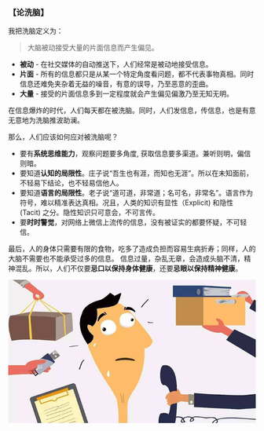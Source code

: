 ### 【论洗脑】

我把洗脑定义为：

> 大脑被动接受大量的片面信息而产生偏见。

- **被动** - 在社交媒体的自动推送下，人们经常是被动地接受信息。
- **片面** - 所有的信息都只是从某一个特定角度看问题，都不代表事物真相。同时信息还难免夹杂着无益的噪音，有意的误导，乃至恶意的歪曲。
- **大量** - 接受的片面信息多到一定程度就会产生偏见偏激乃至无知无明。

在信息爆炸的时代，人们每天都在被洗脑。同时，人们发信息，传信息，也是有意无意地为洗脑推波助澜。

那么，人们应该如何应对被洗脑呢？

- 要有**系统思维能力**，观察问题要多角度, 获取信息要多渠道。兼听则明，偏信则暗。
- 要知道**认知的局限性**。庄子说“吾生也有涯，而知也无涯”。所以在未知面前，不轻易下结论，也不轻易信他人。
- 要知道**语言的局限性**。老子说“道可道，非常道；名可名，非常名”。语言作为符号，难以精准表达真相。况且，人类的知识有显性（Explicit) 和隐性 (Tacit) 之分。隐性知识只可意会，不可言传。
- 要**时时警觉**，对网络上微信上流传的信息，没有被证实的都要怀疑，不可轻信。

最后，人的身体只需要有限的食物，吃多了造成负担而容易生病折寿；同样，人的大脑不需要也不能承受过多的信息。 
信息过量，杂乱无章，会造成头脑不清，精神混乱。所以，人们不仅要**忌口以保持身体健康**，还要**忌眼以保持精神健康**。

![](04.jpg)

